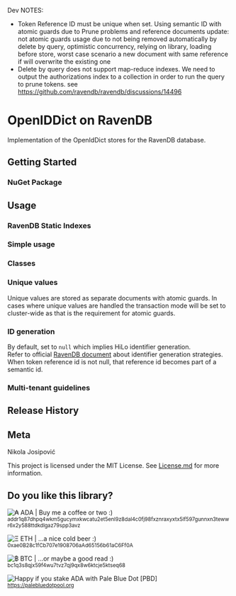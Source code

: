 Dev NOTES:
- Token Reference ID must be unique when set. Using semantic ID with atomic guards due to Prune problems and reference documents
  update: not atomic guards usage due to not being removed automatically by delete by query, optimistic concurrency, relying on library,
  loading before store, worst case scenario a new document with same reference if will overwrite the existing one
- Delete by query does not support map-reduce indexes. We need to output the authorizations index to a collection in order 
  to run the query to prune tokens. see https://github.com/ravendb/ravendb/discussions/14496  


# OpenIDDict on RavenDB

Implementation of the OpenIdDict stores for the RavenDB database.

## Getting Started

### NuGet Package

## Usage

### RavenDB Static Indexes

### Simple usage

### Classes


### Unique values

Unique values are stored as separate documents with atomic guards. In cases where unique values are handled
the transaction mode will be set to cluster-wide as that is the requirement for atomic guards.

### ID generation

By default, set to `null` which implies HiLo identifier generation.  
Refer to official [RavenDB document](https://ravendb.net/docs/article-page/5.2/working-with-document-identifiers/client-api/document-identifiers/working-with-document-identifiers) about identifier generation strategies.  
When token reference id is not null, that reference id becomes part of a semantic id.


### Multi-tenant guidelines



## Release History


## Meta

Nikola Josipović

This project is licensed under the MIT License. See [License.md](License.md) for more information.

## Do you like this library?

<img src="https://img.shields.io/badge/%E2%82%B3%20%2F%20ADA-Buy%20me%20a%20coffee%20or%20two%20%3A)-green" alt="₳ ADA | Buy me a coffee or two :)" /> <br /><small> addr1q87dhpq4wkm5gucymxkwcatu2et5enl9z8dal4c0fj98fxznraxyxtx5lf597gunnxn3tewwr6x2y588ttdkdlgaz79spp3avz </small><br />

<img src="https://img.shields.io/badge/%CE%9E%20%2F%20ETH-...a%20nice%20cold%20beer%20%3A)-yellowgreen" alt="Ξ ETH | ...a nice cold beer :)" /> <br /> <small> 0xae0B28c1fCb707e1908706aAd65156b61aC6Ff0A </small><br />

<img src="https://img.shields.io/badge/%E0%B8%BF%20%2F%20BTC-...or%20maybe%20a%20good%20read%20%3A)-yellow" alt="฿ BTC | ...or maybe a good read :)" /> <br /> <small> bc1q3s8qjx59f4wu7tvz7qj9qx8w6ktcje5ktseq68 </small><br />

<img src="https://img.shields.io/badge/ADA%20POOL-Happy if you %20stake%20%E2%82%B3%20with%20Pale%20Blue%20Dot%20%5BPBD%5D%20%3A)-8a8a8a" alt="Happy if you stake ADA with Pale Blue Dot [PBD]" /> <br /> <small> <a href="https://palebluedotpool.org">https://palebluedotpool.org</a> </small>  